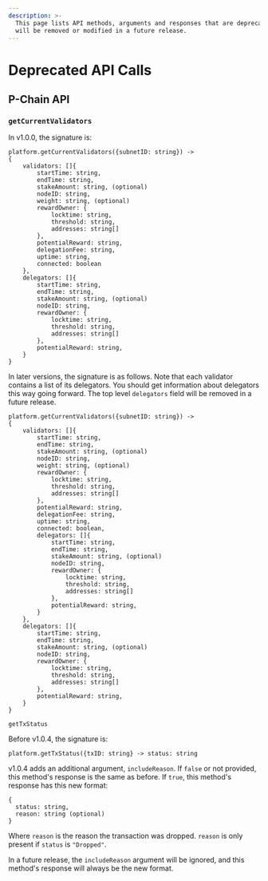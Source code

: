 ```yaml
---
description: >-
  This page lists API methods, arguments and responses that are deprecated and
  will be removed or modified in a future release.
---
```


# Deprecated API Calls

## P-Chain API

### `getCurrentValidators`

In v1.0.0, the signature is:

```text
platform.getCurrentValidators({subnetID: string}) ->
{
    validators: []{
        startTime: string,
        endTime: string,
        stakeAmount: string, (optional)
        nodeID: string,
        weight: string, (optional)
        rewardOwner: {
            locktime: string,
            threshold: string,
            addresses: string[]
        },
        potentialReward: string,
        delegationFee: string,
        uptime: string,
        connected: boolean
    },
    delegators: []{
        startTime: string,
        endTime: string,
        stakeAmount: string, (optional)
        nodeID: string,
        rewardOwner: {
            locktime: string,
            threshold: string,
            addresses: string[]
        },
        potentialReward: string,
    }
}
```

In later versions, the signature is as follows. Note that each validator contains a list of its delegators. You should get information about delegators this way going forward. The top level `delegators` field will be removed in a future release.

```text
platform.getCurrentValidators({subnetID: string}) ->
{
    validators: []{
        startTime: string,
        endTime: string,
        stakeAmount: string, (optional)
        nodeID: string,
        weight: string, (optional)
        rewardOwner: {
            locktime: string,
            threshold: string,
            addresses: string[]
        },
        potentialReward: string,
        delegationFee: string,
        uptime: string,
        connected: boolean,
        delegators: []{
            startTime: string,
            endTime: string,
            stakeAmount: string, (optional)
            nodeID: string,
            rewardOwner: {
                locktime: string,
                threshold: string,
                addresses: string[]
            },
            potentialReward: string,
        }
    },
    delegators: []{
        startTime: string,
        endTime: string,
        stakeAmount: string, (optional)
        nodeID: string,
        rewardOwner: {
            locktime: string,
            threshold: string,
            addresses: string[]
        },
        potentialReward: string,
    }
}
```

`getTxStatus`

Before v1.0.4, the signature is:

```text
platform.getTxStatus({txID: string} -> status: string
```

v1.0.4 adds an additional argument, `includeReason`. If `false` or not provided, this method's response is the same as before. If `true`, this method's response has this new format:

```text
{
  status: string,
  reason: string (optional)
}
```

Where `reason` is the reason the transaction was dropped. `reason` is only present if `status` is `"Dropped"`.

In a future release, the `includeReason` argument will be ignored, and this method's response will always be the new format.

